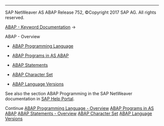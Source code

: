   

* * *

SAP NetWeaver AS ABAP Release 752, ©Copyright 2017 SAP AG. All rights reserved.

[ABAP - Keyword Documentation](javascript:call_link\('abenabap.htm'\)) → 

ABAP - Overview

-   [ABAP Programming Language](javascript:call_link\('abenabap_overview.htm'\))

-   [ABAP Programs in AS ABAP](javascript:call_link\('abenorganization_of_modules.htm'\))

-   [ABAP Statements](javascript:call_link\('abenabap_statements_overview.htm'\))

-   [ABAP Character Set](javascript:call_link\('abencharacter_sets.htm'\))

-   [ABAP Language Versions](javascript:call_link\('abenabap_versions.htm'\))

See also the section ABAP Programming in the SAP NetWeaver documentation in [SAP Help Portal](http://help.sap.com).

Continue
[ABAP Programming Language - Overview](javascript:call_link\('abenabap_overview.htm'\))
[ABAP Programs in AS ABAP](javascript:call_link\('abenorganization_of_modules.htm'\))
[ABAP Statements - Overview](javascript:call_link\('abenabap_statements_overview.htm'\))
[ABAP Character Set](javascript:call_link\('abencharacter_sets.htm'\))
[ABAP Language Versions](javascript:call_link\('abenabap_versions.htm'\))